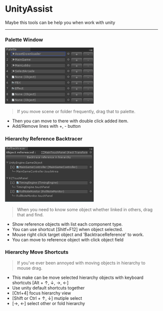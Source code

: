 # UnityAssist
Maybe this tools can be help you when work with unity

---

### Palette Window
![Alt text](/Screenshots/shot_0.png?raw=true "Optional Title")
> If you move scene or folder frequently, drag that to palette.
* Then you can move to there with double click added item.
* Add/Remove lines with +, - button
 
### Hierarchy Reference Backtracer
![Alt text](/Screenshots/shot_1.png?raw=true "Optional Title")
> When you need to know some object whether linked in others, drag that and find.
* Show reference objects with list each component type.
* You can use shortcut [Shitf+F12] when object selected.
* Mouse right click target object and 'BacktraceReference' to work.
* You can move to reference object with click object field

### Hierarchy Move Shortcuts
> If you've ever been annoyed with moving objects in hierarchy to mouse drag.
* This make can be move selected hierarchy objects with keyboard shortcuts [Alt + ↑, ↓, →, ←]
* Use unity default shortcuts together
 * [Ctrl+4] focus hierarchy view
 * [Shift or Ctrl + ↑, ↓] mutiple select
 * [→, ←] select other or fold hierarchy
